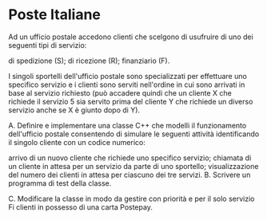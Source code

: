 # Poste Italiane
Ad un ufficio postale accedono clienti che scelgono di usufruire di uno dei seguenti tipi di servizio:

di spedizione (S);
di ricezione (R);
finanziario (F).

I singoli sportelli dell'ufficio postale sono specializzati per effettuare uno specifico servizio e i clienti sono serviti nell'ordine in cui sono arrivati in base al servizio richiesto (può accadere quindi che un cliente X che richiede il servizio 5 sia servito prima del cliente Y che richiede un diverso servizio anche se X è giunto dopo di Y).

A. Definire e implementare una classe C++ che modelli il funzionamento dell'ufficio postale consentendo di simulare le seguenti attività identificando il singolo cliente con un codice numerico:

arrivo di un nuovo cliente che richiede uno specifico servizio;
chiamata di un cliente in attesa per un servizio da parte di uno sportello;
visualizzazione del numero dei clienti in attesa per ciascuno dei tre servizi.
B. Scrivere un programma di test della classe.

C. Modificare la classe in modo da gestire con priorità e per il solo servizio Fi clienti in possesso di una carta Postepay.